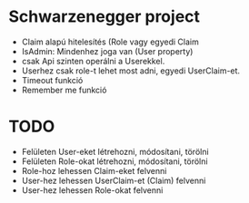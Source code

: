 ﻿# Schwarzenegger project

- Claim alapú hitelesítés (Role vagy egyedi Claim
- IsAdmin: Mindenhez joga van (User property)
- csak Api szinten operálni a Userekkel.
- Userhez csak role-t lehet most adni, egyedi UserClaim-et.
- Timeout funkció
- Remember me funkció

# TODO

- Felületen User-eket létrehozni, módosítani, törölni
- Felületen Role-okat létrehozni, módosítani, törölni
- Role-hoz lehessen Claim-eket felvenni
- User-hez lehessen UserClaim-et (Claim) felvenni
- User-hez lehessen Role-okat felvenni 